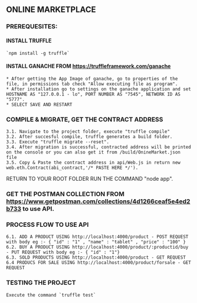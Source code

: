 ## ONLINE MARKETPLACE
### PREREQUESITES:
#### INSTALL TRUFFLE
    `npm install -g truffle`
#### INSTALL GANACHE FROM https://truffleframework.com/ganache
    * After getting the App Image of ganache, go to properties of the file, in permissions tab check "Allow executing file as program".
    * After installation go to settings on the ganache application and set HOSTNAME AS "127.0.0.1 - lo", PORT NUMBER AS "7545", NETWORK ID AS "5777".
    * SELECT SAVE AND RESTART

### COMPILE & MIGRATE, GET THE CONTRACT ADDRESS
    3.1. Navigate to the project folder, execute "truffle compile"
    3.2. After succesful compile, truffle generates a build folder.
    3.3. Execute "truffle migrate --reset".
    3.4. After migration is successful, contracted address will be printed on the console or you can also get it from /build/OnineMarket.json file
    3.5. Copy & Paste the contract address in api/Web.js in return new web.eth.Contract(abi_contract,'/* PASTE HERE */').
    
RETURN TO YOUR ROOT FOLDER RUN THE COMMAND "node app".

### GET THE POSTMAN COLLECTION FROM https://www.getpostman.com/collections/4d1266ceaf5e4ed2b733 to use API.

### PROCESS FLOW TO USE API
    6.1. ADD A PRODUCT USING http://localhost:4000/product - POST REQUEST with body eg :- { "id" : "1" , "name" : "tablet" , "price" : "100" }
    6.2. BUY A PRODUCT USING http://localhost:4000/product/:productid/buy - PUT REQUEST with body eg :- { "id" : "1"}
    6.3. SOLD PRODUCTS USING http://localhost:4000/product - GET REQUEST 
    6.4 PRODUCS FOR SALE USING http://localhost:4000/product/forsale - GET REQUEST 

### TESTING THE PROJECT
    Execute the command `truffle test`

